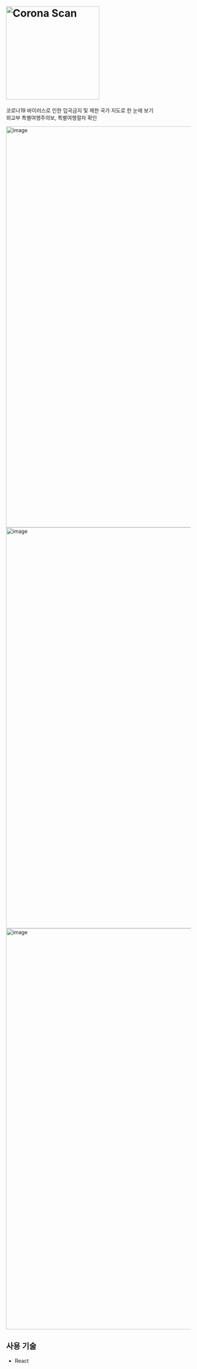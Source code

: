 # <img width="254" alt="Corona Scan" src="https://user-images.githubusercontent.com/50170375/79332204-5bf6ba80-7f57-11ea-89e6-79a28e9aa6a3.png">

코로나19 바이러스로 인한 입국금지 및 제한 국가 지도로 한 눈에 보기  
외교부 특별여행주의보, 특별여행절차 확인

<img width="1092" alt="image" src="https://user-images.githubusercontent.com/50170375/79332385-b5f78000-7f57-11ea-81d3-10d522df6905.png">
<img width="1092" alt="image" src="https://user-images.githubusercontent.com/50170375/79332420-c4459c00-7f57-11ea-9716-894f126fcdb9.png">
<img width="1092" alt="image" src="https://user-images.githubusercontent.com/50170375/79332442-ce679a80-7f57-11ea-9295-6f1fb8ba0e71.png">

## 사용 기술

- React
